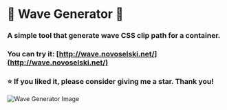 # 🌊 Wave Generator 🌊
### A simple tool that generate wave CSS clip path for a container. <br/>
### You can try it: [http://wave.novoselski.net/](http://wave.novoselski.net/)
### ⭐ If you liked it, please consider giving me a star. Thank you!
![Wave Generator Image](https://imgur.com/0I2wVh7.png)
